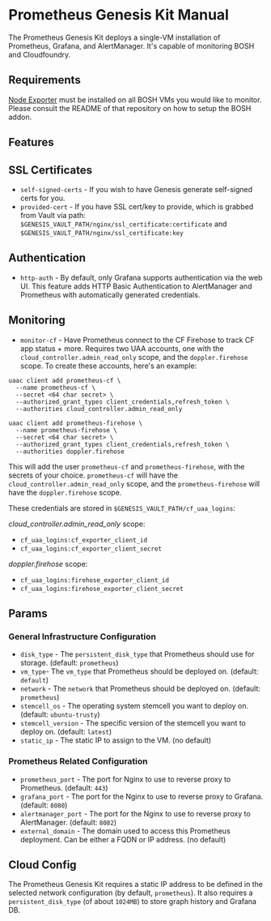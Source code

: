 # Prometheus Genesis Kit Manual 
The Prometheus Genesis Kit deploys a single-VM installation of
Prometheus, Grafana, and AlertManager. It's capable of monitoring BOSH
and Cloudfoundry.

## Requirements

[Node Exporter][1] must be installed on all BOSH VMs you would like
to monitor. Please consult the README of that repository on how to
setup the BOSH addon.


## Features

## SSL Certificates

* `self-signed-certs` - If you wish to have Genesis generate
  self-signed certs for you. 
* `provided-cert` - If you have SSL cert/key to provide, which is
  grabbed from Vault via path:
  `$GENESIS_VAULT_PATH/nginx/ssl_certificate:certificate` and
  `$GENESIS_VAULT_PATH/nginx/ssl_certificate:key`

## Authentication

* `http-auth` - By default, only Grafana supports authentication via
  the web UI. This feature adds HTTP Basic Authentication to
  AlertManager and Prometheus with automatically generated
  credentials.

## Monitoring

* `monitor-cf` - Have Prometheus connect to the CF Firehose to track
  CF app status + more. Requires two UAA accounts, one with the
  `cloud_controller.admin_read_only` scope, and the `doppler.firehose`
  scope. To create these accounts, here's an example:
```
uaac client add prometheus-cf \
  --name prometheus-cf \
  --secret <64 char secret> \
  --authorized_grant_types client_credentials,refresh_token \
  --authorities cloud_controller.admin_read_only

uaac client add prometheus-firehose \
  --name prometheus-firehose \
  --secret <64 char secret> \
  --authorized_grant_types client_credentials,refresh_token \
  --authorities doppler.firehose
```

  This will add the user `prometheus-cf` and `prometheus-firehose`,
  with the secrets of your choice. `prometheus-cf` will have the
  `cloud_controller.admin_read_only` scope, and the
  `prometheus-firehose` will have the `doppler.firehose` scope.

  These credentials are stored in `$GENESIS_VAULT_PATH/cf_uaa_logins`:

  *cloud_controller.admin_read_only* scope:
  * `cf_uaa_logins:cf_exporter_client_id`
  * `cf_uaa_logins:cf_exporter_client_secret`

  *doppler.firehose* scope:
  * `cf_uaa_logins:firehose_exporter_client_id`
  * `cf_uaa_logins:firehose_exporter_client_secret`


## Params

### General Infrastructure Configuration
* `disk_type` - The `persistent_disk_type` that Prometheus should use
  for storage. (default: `prometheus`)
* `vm_type`- The `vm_type` that Prometheus should be deployed on.
  (default: `default`) 
* `network` - The `network` that Prometheus should be deployed on.
  (default: `prometheus`)
* `stemcell_os` - The operating system stemcell you want to deploy on.
  (default: `ubuntu-trusty`)
* `stemcell_version` - The specific version of the stemcell you want
  to deploy on. (default: `latest`)
* `static_ip` - The static IP to assign to the VM. (no default)

### Prometheus Related Configuration
* `prometheus_port` - The port for Nginx to use to reverse proxy to
  Prometheus. (default: `443`)
* `grafana_port` - The port for the Nginx to use to reverse proxy to
  Grafana. (default: `8080`)
* `alertmanager_port` - The port for the Nginx to use to reverse proxy
  to AlertManager. (default: `8082`)
* `external_domain` - The domain used to access this Prometheus
  deployment. Can be either a FQDN or IP address. (no default)

## Cloud Config

The Prometheus Genesis Kit requires a static IP address to be defined
in the selected network configuration (by default, `prometheus`). It
also requires a `persistent_disk_type` (of about `1024MB`) to store
graph history and Grafana DB.

[1]: https://github.com/bosh-prometheus/node-exporter-boshrelease